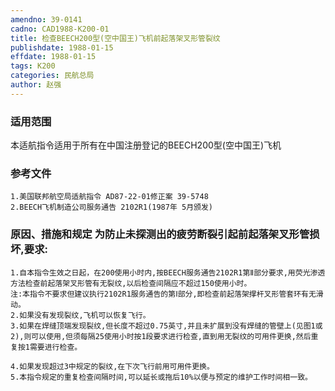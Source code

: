 ```yaml
---
amendno: 39-0141
cadno: CAD1988-K200-01
title: 检查BEECH200型(空中国王)飞机前起落架叉形管裂纹
publishdate: 1988-01-15
effdate: 1988-01-15
tags: K200
categories: 民航总局
author: 赵强
---
```


### 适用范围 
本适航指令适用于所有在中国注册登记的BEECH200型(空中国王)飞机

<!--more-->
### 参考文件
    1.美国联邦航空局适航指令 AD87-22-01修正案 39-5748 
    2.BEECH飞机制造公司服务通告 2102R1(1987年 5月颁发) 

### 原因、措施和规定     为防止未探测出的疲劳断裂引起前起落架叉形管损坏,要求: 
    1.自本指令生效之日起，在200使用小时内,按BEECH服务通告2102R1第Ⅱ部分要求,用荧光渗透方法检查前起落架叉形管有无裂纹,以后检查间隔应不超过150使用小时。 
    注:本指令不要求但建议执行2102R1服务通告的第Ⅰ部分,即检查前起落架撑杆叉形管套环有无滑动。 
    2.如果没有发现裂纹,飞机可以恢复飞行。 
    3.如果在焊缝顶端发现裂纹,但长度不超过0.75英寸,并且未扩展到没有焊缝的管壁上(见图1或2),则可以使用,但须每隔25使用小时按1段要求进行检查,直到用无裂纹的可用件更换,然后重复按1需要进行检查。 
  
    4.如果发现超过3中规定的裂纹,在下次飞行前用可用件更换。 
    5.本指令规定的重复检查间隔时间,可以延长或拖后10%以便与预定的维护工作时间相一致。
